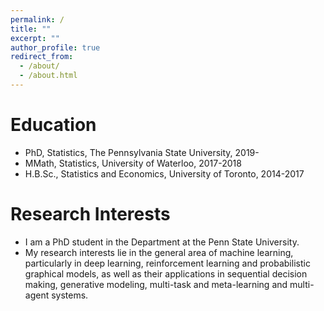 ```yaml
---
permalink: /
title: ""
excerpt: ""
author_profile: true
redirect_from: 
  - /about/
  - /about.html
---
```



# Education
* PhD, Statistics, The Pennsylvania State University, 2019-
* MMath, Statistics, University of Waterloo, 2017-2018
* H.B.Sc., Statistics and Economics, University of Toronto, 2014-2017

# Research Interests
* I am a PhD student in the  Department at the Penn State University.
* My research interests lie in the general area of machine learning, particularly in deep learning, reinforcement learning and probabilistic graphical models, as well as their applications in sequential decision making, generative modeling, multi-task and meta-learning and multi-agent systems.
